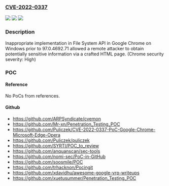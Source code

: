 ### [CVE-2022-0337](https://cve.mitre.org/cgi-bin/cvename.cgi?name=CVE-2022-0337)
![](https://img.shields.io/static/v1?label=Product&message=Chrome&color=blue)
![](https://img.shields.io/static/v1?label=Version&message=n%2Fa&color=blue)
![](https://img.shields.io/static/v1?label=Vulnerability&message=Inappropriate%20implementation&color=brighgreen)

### Description

Inappropriate implementation in File System API in Google Chrome on Windows prior to 97.0.4692.71 allowed a remote attacker to obtain potentially sensitive information via a crafted HTML page. (Chrome security severity: High)

### POC

#### Reference
No PoCs from references.

#### Github
- https://github.com/ARPSyndicate/cvemon
- https://github.com/Mr-xn/Penetration_Testing_POC
- https://github.com/Puliczek/CVE-2022-0337-PoC-Google-Chrome-Microsoft-Edge-Opera
- https://github.com/Puliczek/puliczek
- https://github.com/SYRTI/POC_to_review
- https://github.com/anquanscan/sec-tools
- https://github.com/nomi-sec/PoC-in-GitHub
- https://github.com/soosmile/POC
- https://github.com/trhacknon/Pocingit
- https://github.com/xdavidhu/awesome-google-vrp-writeups
- https://github.com/xuetusummer/Penetration_Testing_POC

